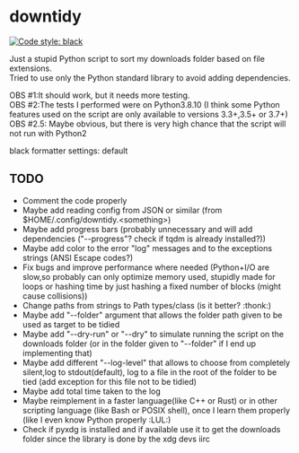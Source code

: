 # downtidy

[![Code style: black](https://img.shields.io/badge/code%20style-black-000000.svg)](https://github.com/psf/black)

Just a stupid Python script to sort my downloads folder based on file extensions.  
Tried to use only the Python standard library to avoid adding dependencies.

OBS #1:It should work, but it needs more testing.  
OBS #2:The tests I performed were on Python3.8.10 (I think some Python features used on the script are only available to versions 3.3+,3.5+ or 3.7+)  
OBS #2.5: Maybe obvious, but there is very high chance that the script will not run with Python2

black formatter settings: default

## TODO

* Comment the code properly
* Maybe add reading config from JSON or similar (from $HOME/.config/downtidy.\<something>)
* Maybe add progress bars (probably unnecessary and will add dependencies ("--progress"? check if tqdm is already installed?))
* Maybe add color to the error "log" messages and to the exceptions strings (ANSI Escape codes?)
* Fix bugs and improve performance where needed (Python+I/O are slow,so probably can only optimize memory used, stupidly made for loops or hashing time by just hashing a fixed number of blocks (might cause collisions))
* Change paths from strings to Path types/class (is it better? :thonk:)
* Maybe add "--folder" argument that allows the folder path given to be used as target to be tidied
* Maybe add "--dry-run" or "--dry" to simulate running the script on the downloads folder (or in the folder given to "--folder" if I end up implementing that)
* Maybe add different "--log-level" that allows to choose from completely silent,log to stdout(default), log to a file in the root of the folder to be tied (add exception for this file not to be tidied)
* Maybe add total time taken to the log
* Maybe reimplement in a faster language(like C++ or Rust) or in other scripting language (like Bash or POSIX shell), once I learn them properly (like I even know Python properly :LUL:)
* Check if pyxdg is installed and if available use it to get the downloads folder since the library is done by the xdg devs iirc

